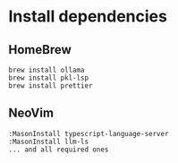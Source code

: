 # Install dependencies

## HomeBrew

```
brew install ollama
brew install pkl-lsp
brew install prettier
```

## NeoVim

```
:MasonInstall typescript-language-server
:MasonInstall llm-ls
... and all required ones
```
